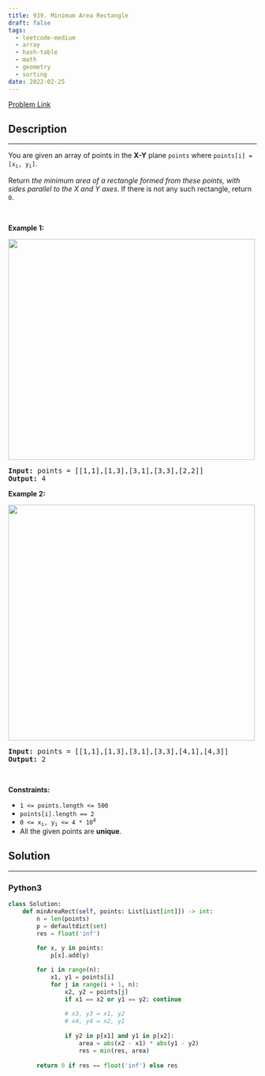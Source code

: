 ```yaml
---
title: 939. Minimum Area Rectangle
draft: false
tags: 
  - leetcode-medium
  - array
  - hash-table
  - math
  - geometry
  - sorting
date: 2022-02-25
---
```


[Problem Link](https://leetcode.com/problems/minimum-area-rectangle/)

## Description

---
<p>You are given an array of points in the <strong>X-Y</strong> plane <code>points</code> where <code>points[i] = [x<sub>i</sub>, y<sub>i</sub>]</code>.</p>

<p>Return <em>the minimum area of a rectangle formed from these points, with sides parallel to the X and Y axes</em>. If there is not any such rectangle, return <code>0</code>.</p>

<p>&nbsp;</p>
<p><strong class="example">Example 1:</strong></p>
<img alt="" src="https://assets.leetcode.com/uploads/2021/08/03/rec1.JPG" style="width: 500px; height: 447px;" />
<pre>
<strong>Input:</strong> points = [[1,1],[1,3],[3,1],[3,3],[2,2]]
<strong>Output:</strong> 4
</pre>

<p><strong class="example">Example 2:</strong></p>
<img alt="" src="https://assets.leetcode.com/uploads/2021/08/03/rec2.JPG" style="width: 500px; height: 477px;" />
<pre>
<strong>Input:</strong> points = [[1,1],[1,3],[3,1],[3,3],[4,1],[4,3]]
<strong>Output:</strong> 2
</pre>

<p>&nbsp;</p>
<p><strong>Constraints:</strong></p>

<ul>
	<li><code>1 &lt;= points.length &lt;= 500</code></li>
	<li><code>points[i].length == 2</code></li>
	<li><code>0 &lt;= x<sub>i</sub>, y<sub>i</sub> &lt;= 4 * 10<sup>4</sup></code></li>
	<li>All the given points are <strong>unique</strong>.</li>
</ul>


## Solution

---
### Python3
``` py title='minimum-area-rectangle'
class Solution:
    def minAreaRect(self, points: List[List[int]]) -> int:
        n = len(points)
        p = defaultdict(set) 
        res = float('inf')
        
        for x, y in points:
            p[x].add(y)

        for i in range(n):
            x1, y1 = points[i]
            for j in range(i + 1, n):
                x2, y2 = points[j]
                if x1 == x2 or y1 == y2: continue
                
                # x3, y3 = x1, y2
                # x4, y4 = x2, y1
                
                if y2 in p[x1] and y1 in p[x2]:
                    area = abs(x2 - x1) * abs(y1 - y2)
                    res = min(res, area)
                        
        return 0 if res == float('inf') else res
```

